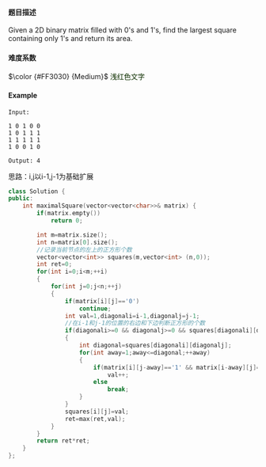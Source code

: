 #### **题目描述**
Given a 2D binary matrix filled with 0's and 1's, find the largest square containing only 1's and return its area.

#### **难度系数**

$\color {#FF3030} {Medium}$
<font color="##FF3030">浅红色文字</font><br/> 
#### **Example**
```
Input: 

1 0 1 0 0
1 0 1 1 1
1 1 1 1 1
1 0 0 1 0

Output: 4

```

思路：i,j以i-1,j-1为基础扩展
```c++
class Solution {
public:
    int maximalSquare(vector<vector<char>>& matrix) {
        if(matrix.empty())
            return 0;

        int m=matrix.size();
        int n=matrix[0].size();
        //记录当前节点的左上的正方形个数
        vector<vector<int>> squares(m,vector<int> (n,0));
        int ret=0;
        for(int i=0;i<m;++i)
        {
            for(int j=0;j<n;++j)
            {
                if(matrix[i][j]=='0') 
                    continue;
                int val=1,diagonali=i-1,diagonalj=j-1;
                //在i-1和j-1的位置的右边和下边判断正方形的个数
                if(diagonali>=0 && diagonalj>=0 && squares[diagonali][diagonalj]>0)
                {
                    int diagonal=squares[diagonali][diagonalj];
                    for(int away=1;away<=diagonal;++away)
                    {
                        if(matrix[i][j-away]=='1' && matrix[i-away][j]=='1')
                            val++;
                        else
                            break;
                    }
                }
                squares[i][j]=val;
                ret=max(ret,val);
            }
        }
        return ret*ret;
    }
};
```